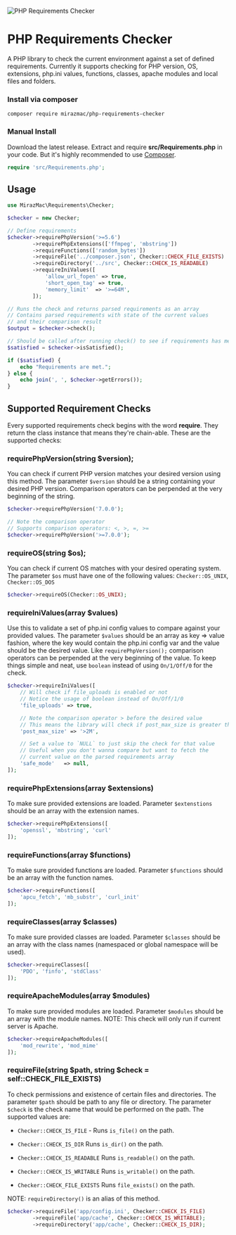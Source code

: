 ![PHP Requirements Checker](https://i.postimg.cc/PxhHbVsY/pcr.png)

# PHP Requirements Checker
A PHP library to check the current environment against a set of defined requirements. Currently it supports checking for PHP version, OS, extensions, php.ini values, functions, classes, apache modules and local files and folders.

### Install via composer

```shell
composer require mirazmac/php-requirements-checker
```

### Manual Install

Download the latest release. Extract and require **src/Requirements.php** in your code. But it's highly recommended to use [Composer](http://getcomposer.org).

```php
require 'src/Requirements.php';
```



## Usage

```php
use MirazMac\Requirements\Checker;

$checker = new Checker;

// Define requirements
$checker->requirePhpVersion('>=5.6')
        ->requirePhpExtensions(['ffmpeg', 'mbstring'])
        ->requireFunctions(['random_bytes'])
        ->requireFile('../composer.json', Checker::CHECK_FILE_EXISTS)
        ->requireDirectory('../src', Checker::CHECK_IS_READABLE)
        ->requireIniValues([
            'allow_url_fopen' => true,
            'short_open_tag' => true,
            'memory_limit'  => '>=64M',
        ]);

// Runs the check and returns parsed requirements as an array
// Contains parsed requirements with state of the current values
// and their comparison result
$output = $checker->check();

// Should be called after running check() to see if requirements has met or not
$satisfied = $checker->isSatisfied();

if ($satisfied) {
    echo "Requirements are met.";
} else {
    echo join(', ', $checker->getErrors());
}

```

## Supported Requirement Checks

Every supported requirements check begins with the word **require**. They return the class instance that means they're chain-able. These are the supported checks:

### requirePhpVersion(string $version);
You can check if current PHP version matches your desired version using this method. The parameter ``$version`` should be a string containing your desired PHP version. Comparison operators can be perpended at the very beginning of the string.

```php
$checker->requirePhpVersion('7.0.0');

// Note the comparison operator
// Supports comparison operators: <, >, =, >=
$checker->requirePhpVersion('>=7.0.0');
```

### requireOS(string $os);
You can check if current OS matches with your desired operating system. The parameter ``$os`` must have one of the following values:
``Checker::OS_UNIX``, ``Checker::OS_DOS``

```php
$checker->requireOS(Checker::OS_UNIX);
```


### requireIniValues(array $values)
Use this to validate a set of php.ini config values to compare against your provided values. The parameter ``$values`` should be an array as key => value fashion, where the key would contain the php.ini config var and the value should be the desired value. Like ``requirePhpVersion();`` comparison operators can be perpended at the very beginning of the value.
To keep things simple and neat, use ``boolean`` instead of using ``On/1/Off/0`` for the check.

```php
$checker->requireIniValues([
    // Will check if file_uploads is enabled or not
    // Notice the usage of boolean instead of On/Off/1/0
    'file_uploads' => true,

    // Note the comparison operator > before the desired value
    // This means the library will check if post_max_size is greater than 2M or not
    'post_max_size' => '>2M',

    // Set a value to `NULL` to just skip the check for that value
    // Useful when you don't wanna compare but want to fetch the
    // current value on the parsed requirements array
    'safe_mode'   => null,
]);
```

### requirePhpExtensions(array $extensions)
To make sure provided extensions are loaded. Parameter ``$extenstions`` should be an array with the extension names.

```php
$checker->requirePhpExtensions([
    'openssl', 'mbstring', 'curl'
]);
```

### requireFunctions(array $functions)
To make sure provided functions are loaded. Parameter ``$functions`` should be an array with the function names.

```php
$checker->requireFunctions([
    'apcu_fetch', 'mb_substr', 'curl_init'
]);
```

### requireClasses(array $classes)
To make sure provided classes are loaded. Parameter ``$classes`` should be an array with the class names (namespaced or global namespace will be used).

```php
$checker->requireClasses([
    'PDO', 'finfo', 'stdClass'
]);
```

### requireApacheModules(array $modules)
To make sure provided modules are loaded. Parameter ``$modules`` should be an array with the module names.
NOTE: This check will only run if current server is Apache.

```php
$checker->requireApacheModules([
    'mod_rewrite', 'mod_mime'
]);
```

### requireFile(string $path, string $check = self::CHECK_FILE_EXISTS)
To check permissions and existence of certain files and directories. The parameter ``$path`` should be path to any file or directory.
The parameter ``$check`` is the check name that would be performed on the path. The supported values are:
* ``Checker::CHECK_IS_FILE`` - Runs ``is_file()`` on the path.

* ``Checker::CHECK_IS_DIR`` Runs ``is_dir()`` on the path.

* ``Checker::CHECK_IS_READABLE`` Runs ``is_readable()`` on the path.

* ``Checker::CHECK_IS_WRITABLE`` Runs ``is_writable()`` on the path.

* ``Checker::CHECK_FILE_EXISTS`` Runs ``file_exists()`` on the path.

NOTE: ``requireDirectory()`` is an alias of this method.

```php
$checker->requireFile('app/config.ini', Checker::CHECK_IS_FILE)
        ->requireFile('app/cache', Checker::CHECK_IS_WRITABLE);
        ->requireDirectory('app/cache', Checker::CHECK_IS_DIR);
```
